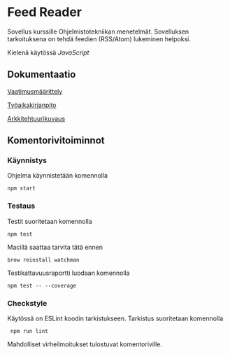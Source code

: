# Feed Reader

Sovellus kurssille Ohjelmistotekniikan menetelmät.
Sovelluksen tarkoituksena on tehdä feedien (RSS/Atom) lukeminen helpoksi. 

Kielenä käytössä *JavaScript*

## Dokumentaatio

[Vaatimusmäärittely](dokumentaatio/vaatimusmaarittely.md)

[Työaikakirjanpito](dokumentaatio/tyoaika.md)

[Arkkitehtuurikuvaus](dokumentaatio/arkkitehtuuri.md)

## Komentorivitoiminnot

### Käynnistys

Ohjelma käynnistetään komennolla

```
npm start
```

### Testaus

Testit suoritetaan komennolla

```
npm test
```

Macillä saattaa tarvita tätä ennen

```
brew reinstall watchman
```


Testikattavuusraportti luodaan komennolla

```
npm test -- --coverage
```

### Checkstyle

Käytössä on ESLint koodin tarkistukseen. Tarkistus suoritetaan komennolla

```
 npm run lint
```

Mahdolliset virheilmoitukset tulostuvat komentoriville.
